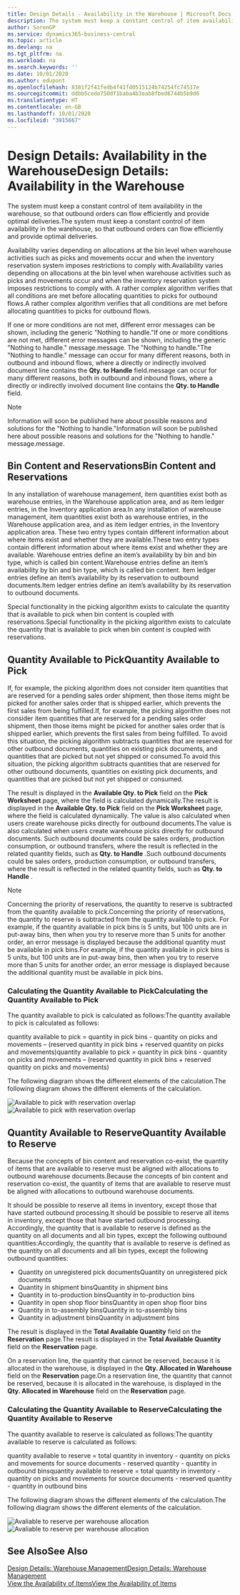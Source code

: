 ```yaml
---
title: Design Details - Availability in the Warehouse | Microsoft Docs
description: The system must keep a constant control of item availability in the warehouse, so that outbound orders can flow efficiently and provide optimal deliveries.
author: SorenGP
ms.service: dynamics365-business-central
ms.topic: article
ms.devlang: na
ms.tgt_pltfrm: na
ms.workload: na
ms.search.keywords: ''
ms.date: 10/01/2020
ms.author: edupont
ms.openlocfilehash: 8381f2f41fedb4f41fd0515124b74254fc74517e
ms.sourcegitcommit: ddbb5cede750df1baba4b3eab8fbed6744b5b9d6
ms.translationtype: HT
ms.contentlocale: en-GB
ms.lasthandoff: 10/01/2020
ms.locfileid: "3915667"
---
```

# <a name="design-details-availability-in-the-warehouse"></a><span data-ttu-id="8e88f-103">Design Details: Availability in the Warehouse</span><span class="sxs-lookup"><span data-stu-id="8e88f-103">Design Details: Availability in the Warehouse</span></span>
<span data-ttu-id="8e88f-104">The system must keep a constant control of item availability in the warehouse, so that outbound orders can flow efficiently and provide optimal deliveries.</span><span class="sxs-lookup"><span data-stu-id="8e88f-104">The system must keep a constant control of item availability in the warehouse, so that outbound orders can flow efficiently and provide optimal deliveries.</span></span>  

<span data-ttu-id="8e88f-105">Availability varies depending on allocations at the bin level when warehouse activities such as picks and movements occur and when the inventory reservation system imposes restrictions to comply with.</span><span class="sxs-lookup"><span data-stu-id="8e88f-105">Availability varies depending on allocations at the bin level when warehouse activities such as picks and movements occur and when the inventory reservation system imposes restrictions to comply with.</span></span> <span data-ttu-id="8e88f-106">A rather complex algorithm verifies that all conditions are met before allocating quantities to picks for outbound flows.</span><span class="sxs-lookup"><span data-stu-id="8e88f-106">A rather complex algorithm verifies that all conditions are met before allocating quantities to picks for outbound flows.</span></span>

<span data-ttu-id="8e88f-107">If one or more conditions are not met, different error messages can be shown, including the generic "Nothing to handle."</span><span class="sxs-lookup"><span data-stu-id="8e88f-107">If one or more conditions are not met, different error messages can be shown, including the generic "Nothing to handle."</span></span> <span data-ttu-id="8e88f-108">message.</span><span class="sxs-lookup"><span data-stu-id="8e88f-108">message.</span></span> <span data-ttu-id="8e88f-109">The "Nothing to handle."</span><span class="sxs-lookup"><span data-stu-id="8e88f-109">The "Nothing to handle."</span></span> <span data-ttu-id="8e88f-110">message can occur for many different reasons, both in outbound and inbound flows, where a directly or indirectly involved document line contains the **Qty. to Handle** field.</span><span class="sxs-lookup"><span data-stu-id="8e88f-110">message can occur for many different reasons, both in outbound and inbound flows, where a directly or indirectly involved document line contains the **Qty. to Handle** field.</span></span>

> [!NOTE]
> <span data-ttu-id="8e88f-111">Information will soon be published here about possible reasons and solutions for the "Nothing to handle."</span><span class="sxs-lookup"><span data-stu-id="8e88f-111">Information will soon be published here about possible reasons and solutions for the "Nothing to handle."</span></span> <span data-ttu-id="8e88f-112">message.</span><span class="sxs-lookup"><span data-stu-id="8e88f-112">message.</span></span>

## <a name="bin-content-and-reservations"></a><span data-ttu-id="8e88f-113">Bin Content and Reservations</span><span class="sxs-lookup"><span data-stu-id="8e88f-113">Bin Content and Reservations</span></span>  
 <span data-ttu-id="8e88f-114">In any installation of warehouse management, item quantities exist both as warehouse entries, in the Warehouse application area, and as item ledger entries, in the Inventory application area.</span><span class="sxs-lookup"><span data-stu-id="8e88f-114">In any installation of warehouse management, item quantities exist both as warehouse entries, in the Warehouse application area, and as item ledger entries, in the Inventory application area.</span></span> <span data-ttu-id="8e88f-115">These two entry types contain different information about where items exist and whether they are available.</span><span class="sxs-lookup"><span data-stu-id="8e88f-115">These two entry types contain different information about where items exist and whether they are available.</span></span> <span data-ttu-id="8e88f-116">Warehouse entries define an item’s availability by bin and bin type, which is called bin content.</span><span class="sxs-lookup"><span data-stu-id="8e88f-116">Warehouse entries define an item’s availability by bin and bin type, which is called bin content.</span></span> <span data-ttu-id="8e88f-117">Item ledger entries define an item’s availability by its reservation to outbound documents.</span><span class="sxs-lookup"><span data-stu-id="8e88f-117">Item ledger entries define an item’s availability by its reservation to outbound documents.</span></span>  

 <span data-ttu-id="8e88f-118">Special functionality in the picking algorithm exists to calculate the quantity that is available to pick when bin content is coupled with reservations.</span><span class="sxs-lookup"><span data-stu-id="8e88f-118">Special functionality in the picking algorithm exists to calculate the quantity that is available to pick when bin content is coupled with reservations.</span></span>  

## <a name="quantity-available-to-pick"></a><span data-ttu-id="8e88f-119">Quantity Available to Pick</span><span class="sxs-lookup"><span data-stu-id="8e88f-119">Quantity Available to Pick</span></span>  
 <span data-ttu-id="8e88f-120">If, for example, the picking algorithm does not consider item quantities that are reserved for a pending sales order shipment, then those items might be picked for another sales order that is shipped earlier, which prevents the first sales from being fulfilled.</span><span class="sxs-lookup"><span data-stu-id="8e88f-120">If, for example, the picking algorithm does not consider item quantities that are reserved for a pending sales order shipment, then those items might be picked for another sales order that is shipped earlier, which prevents the first sales from being fulfilled.</span></span> <span data-ttu-id="8e88f-121">To avoid this situation, the picking algorithm subtracts quantities that are reserved for other outbound documents, quantities on existing pick documents, and quantities that are picked but not yet shipped or consumed.</span><span class="sxs-lookup"><span data-stu-id="8e88f-121">To avoid this situation, the picking algorithm subtracts quantities that are reserved for other outbound documents, quantities on existing pick documents, and quantities that are picked but not yet shipped or consumed.</span></span>  

 <span data-ttu-id="8e88f-122">The result is displayed in the **Available Qty. to Pick** field on the **Pick Worksheet** page, where the field is calculated dynamically.</span><span class="sxs-lookup"><span data-stu-id="8e88f-122">The result is displayed in the **Available Qty. to Pick** field on the **Pick Worksheet** page, where the field is calculated dynamically.</span></span> <span data-ttu-id="8e88f-123">The value is also calculated when users create warehouse picks directly for outbound documents.</span><span class="sxs-lookup"><span data-stu-id="8e88f-123">The value is also calculated when users create warehouse picks directly for outbound documents.</span></span> <span data-ttu-id="8e88f-124">Such outbound documents could be sales orders, production consumption, or outbound transfers, where the result is reflected in the related quantity fields, such as **Qty. to Handle** .</span><span class="sxs-lookup"><span data-stu-id="8e88f-124">Such outbound documents could be sales orders, production consumption, or outbound transfers, where the result is reflected in the related quantity fields, such as **Qty. to Handle** .</span></span>  

> [!NOTE]  
>  <span data-ttu-id="8e88f-125">Concerning the priority of reservations, the quantity to reserve is subtracted from the quantity available to pick.</span><span class="sxs-lookup"><span data-stu-id="8e88f-125">Concerning the priority of reservations, the quantity to reserve is subtracted from the quantity available to pick.</span></span> <span data-ttu-id="8e88f-126">For example, if the quantity available in pick bins is 5 units, but 100 units are in put-away bins, then when you try to reserve more than 5 units for another order, an error message is displayed because the additional quantity must be available in pick bins.</span><span class="sxs-lookup"><span data-stu-id="8e88f-126">For example, if the quantity available in pick bins is 5 units, but 100 units are in put-away bins, then when you try to reserve more than 5 units for another order, an error message is displayed because the additional quantity must be available in pick bins.</span></span>  

### <a name="calculating-the-quantity-available-to-pick"></a><span data-ttu-id="8e88f-127">Calculating the Quantity Available to Pick</span><span class="sxs-lookup"><span data-stu-id="8e88f-127">Calculating the Quantity Available to Pick</span></span>  
 <span data-ttu-id="8e88f-128">The quantity available to pick is calculated as follows:</span><span class="sxs-lookup"><span data-stu-id="8e88f-128">The quantity available to pick is calculated as follows:</span></span>  

 <span data-ttu-id="8e88f-129">quantity available to pick = quantity in pick bins - quantity on picks and movements – (reserved quantity in pick bins + reserved quantity on picks and movements)</span><span class="sxs-lookup"><span data-stu-id="8e88f-129">quantity available to pick = quantity in pick bins - quantity on picks and movements – (reserved quantity in pick bins + reserved quantity on picks and movements)</span></span>  

 <span data-ttu-id="8e88f-130">The following diagram shows the different elements of the calculation.</span><span class="sxs-lookup"><span data-stu-id="8e88f-130">The following diagram shows the different elements of the calculation.</span></span>  

 <span data-ttu-id="8e88f-131">![Available to pick with reservation overlap](media/design_details_warehouse_management_availability_2.png "Available to pick with reservation overlap")</span><span class="sxs-lookup"><span data-stu-id="8e88f-131">![Available to pick with reservation overlap](media/design_details_warehouse_management_availability_2.png "Available to pick with reservation overlap")</span></span>  

## <a name="quantity-available-to-reserve"></a><span data-ttu-id="8e88f-132">Quantity Available to Reserve</span><span class="sxs-lookup"><span data-stu-id="8e88f-132">Quantity Available to Reserve</span></span>  
 <span data-ttu-id="8e88f-133">Because the concepts of bin content and reservation co-exist, the quantity of items that are available to reserve must be aligned with allocations to outbound warehouse documents.</span><span class="sxs-lookup"><span data-stu-id="8e88f-133">Because the concepts of bin content and reservation co-exist, the quantity of items that are available to reserve must be aligned with allocations to outbound warehouse documents.</span></span>  

 <span data-ttu-id="8e88f-134">It should be possible to reserve all items in inventory, except those that have started outbound processing.</span><span class="sxs-lookup"><span data-stu-id="8e88f-134">It should be possible to reserve all items in inventory, except those that have started outbound processing.</span></span> <span data-ttu-id="8e88f-135">Accordingly, the quantity that is available to reserve is defined as the quantity on all documents and all bin types, except the following outbound quantities:</span><span class="sxs-lookup"><span data-stu-id="8e88f-135">Accordingly, the quantity that is available to reserve is defined as the quantity on all documents and all bin types, except the following outbound quantities:</span></span>  

-   <span data-ttu-id="8e88f-136">Quantity on unregistered pick documents</span><span class="sxs-lookup"><span data-stu-id="8e88f-136">Quantity on unregistered pick documents</span></span>  
-   <span data-ttu-id="8e88f-137">Quantity in shipment bins</span><span class="sxs-lookup"><span data-stu-id="8e88f-137">Quantity in shipment bins</span></span>  
-   <span data-ttu-id="8e88f-138">Quantity in to-production bins</span><span class="sxs-lookup"><span data-stu-id="8e88f-138">Quantity in to-production bins</span></span>  
-   <span data-ttu-id="8e88f-139">Quantity in open shop floor bins</span><span class="sxs-lookup"><span data-stu-id="8e88f-139">Quantity in open shop floor bins</span></span>  
-   <span data-ttu-id="8e88f-140">Quantity in to-assembly bins</span><span class="sxs-lookup"><span data-stu-id="8e88f-140">Quantity in to-assembly bins</span></span>  
-   <span data-ttu-id="8e88f-141">Quantity in adjustment bins</span><span class="sxs-lookup"><span data-stu-id="8e88f-141">Quantity in adjustment bins</span></span>  

 <span data-ttu-id="8e88f-142">The result is displayed in the **Total Available Quantity** field on the **Reservation** page.</span><span class="sxs-lookup"><span data-stu-id="8e88f-142">The result is displayed in the **Total Available Quantity** field on the **Reservation** page.</span></span>  

 <span data-ttu-id="8e88f-143">On a reservation line, the quantity that cannot be reserved, because it is allocated in the warehouse, is displayed in the **Qty. Allocated in Warehouse** field on the **Reservation** page.</span><span class="sxs-lookup"><span data-stu-id="8e88f-143">On a reservation line, the quantity that cannot be reserved, because it is allocated in the warehouse, is displayed in the **Qty. Allocated in Warehouse** field on the **Reservation** page.</span></span>  

### <a name="calculating-the-quantity-available-to-reserve"></a><span data-ttu-id="8e88f-144">Calculating the Quantity Available to Reserve</span><span class="sxs-lookup"><span data-stu-id="8e88f-144">Calculating the Quantity Available to Reserve</span></span>  
 <span data-ttu-id="8e88f-145">The quantity available to reserve is calculated as follows:</span><span class="sxs-lookup"><span data-stu-id="8e88f-145">The quantity available to reserve is calculated as follows:</span></span>  

 <span data-ttu-id="8e88f-146">quantity available to reserve = total quantity in inventory - quantity on picks and movements for source documents - reserved quantity - quantity in outbound bins</span><span class="sxs-lookup"><span data-stu-id="8e88f-146">quantity available to reserve = total quantity in inventory - quantity on picks and movements for source documents - reserved quantity - quantity in outbound bins</span></span>  

 <span data-ttu-id="8e88f-147">The following diagram shows the different elements of the calculation.</span><span class="sxs-lookup"><span data-stu-id="8e88f-147">The following diagram shows the different elements of the calculation.</span></span>  

 <span data-ttu-id="8e88f-148">![Avaliable to reserve per warehouse allocation](media/design_details_warehouse_management_availability_3.png "Avaliable to reserve per warehouse allocation")</span><span class="sxs-lookup"><span data-stu-id="8e88f-148">![Avaliable to reserve per warehouse allocation](media/design_details_warehouse_management_availability_3.png "Avaliable to reserve per warehouse allocation")</span></span>  

## <a name="see-also"></a><span data-ttu-id="8e88f-149">See Also</span><span class="sxs-lookup"><span data-stu-id="8e88f-149">See Also</span></span>  
 [<span data-ttu-id="8e88f-150">Design Details: Warehouse Management</span><span class="sxs-lookup"><span data-stu-id="8e88f-150">Design Details: Warehouse Management</span></span>](design-details-warehouse-management.md)  
 [<span data-ttu-id="8e88f-151">View the Availability of Items</span><span class="sxs-lookup"><span data-stu-id="8e88f-151">View the Availability of Items</span></span>](inventory-how-availability-overview.md)
